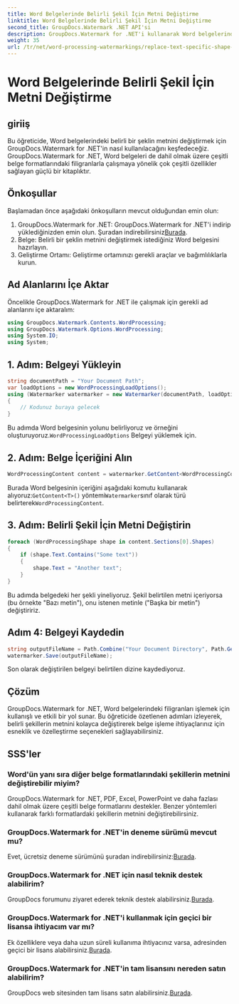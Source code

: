 ```yaml
---
title: Word Belgelerinde Belirli Şekil İçin Metni Değiştirme
linktitle: Word Belgelerinde Belirli Şekil İçin Metni Değiştirme
second_title: GroupDocs.Watermark .NET API'si
description: GroupDocs.Watermark for .NET'i kullanarak Word belgelerindeki belirli şekillere ait metni nasıl değiştireceğinizi öğrenin. Adım adım eğitimimizi takip edin.
weight: 35
url: /tr/net/word-processing-watermarkings/replace-text-specific-shape-word-docs/
---
```


# Word Belgelerinde Belirli Şekil İçin Metni Değiştirme

## giriiş
Bu öğreticide, Word belgelerindeki belirli bir şeklin metnini değiştirmek için GroupDocs.Watermark for .NET'in nasıl kullanılacağını keşfedeceğiz. GroupDocs.Watermark for .NET, Word belgeleri de dahil olmak üzere çeşitli belge formatlarındaki filigranlarla çalışmaya yönelik çok çeşitli özellikler sağlayan güçlü bir kitaplıktır.
## Önkoşullar
Başlamadan önce aşağıdaki önkoşulların mevcut olduğundan emin olun:
1.  GroupDocs.Watermark for .NET: GroupDocs.Watermark for .NET'i indirip yüklediğinizden emin olun. Şuradan indirebilirsiniz[Burada](https://releases.groupdocs.com/Watermark/net/).
2. Belge: Belirli bir şeklin metnini değiştirmek istediğiniz Word belgesini hazırlayın.
3. Geliştirme Ortamı: Geliştirme ortamınızı gerekli araçlar ve bağımlılıklarla kurun.

## Ad Alanlarını İçe Aktar
Öncelikle GroupDocs.Watermark for .NET ile çalışmak için gerekli ad alanlarını içe aktaralım:
```csharp
using GroupDocs.Watermark.Contents.WordProcessing;
using GroupDocs.Watermark.Options.WordProcessing;
using System.IO;
using System;
```
## 1. Adım: Belgeyi Yükleyin
```csharp
string documentPath = "Your Document Path";
var loadOptions = new WordProcessingLoadOptions();
using (Watermarker watermarker = new Watermarker(documentPath, loadOptions))
{
    // Kodunuz buraya gelecek
}
```
 Bu adımda Word belgesinin yolunu belirliyoruz ve örneğini oluşturuyoruz.`WordProcessingLoadOptions` Belgeyi yüklemek için.
## 2. Adım: Belge İçeriğini Alın
```csharp
WordProcessingContent content = watermarker.GetContent<WordProcessingContent>();
```
 Burada Word belgesinin içeriğini aşağıdaki komutu kullanarak alıyoruz:`GetContent<T>()` yöntemi`Watermarker`sınıf olarak türü belirterek`WordProcessingContent`.
## 3. Adım: Belirli Şekil İçin Metni Değiştirin
```csharp
foreach (WordProcessingShape shape in content.Sections[0].Shapes)
{
    if (shape.Text.Contains("Some text"))
    {
        shape.Text = "Another text";
    }
}
```
Bu adımda belgedeki her şekli yineliyoruz. Şekil belirtilen metni içeriyorsa (bu örnekte "Bazı metin"), onu istenen metinle ("Başka bir metin") değiştiririz.
## Adım 4: Belgeyi Kaydedin
```csharp
string outputFileName = Path.Combine("Your Document Directory", Path.GetFileName(documentPath));
watermarker.Save(outputFileName);
```
Son olarak değiştirilen belgeyi belirtilen dizine kaydediyoruz.

## Çözüm
GroupDocs.Watermark for .NET, Word belgelerindeki filigranları işlemek için kullanışlı ve etkili bir yol sunar. Bu öğreticide özetlenen adımları izleyerek, belirli şekillerin metnini kolayca değiştirerek belge işleme ihtiyaçlarınız için esneklik ve özelleştirme seçenekleri sağlayabilirsiniz.
## SSS'ler
### Word'ün yanı sıra diğer belge formatlarındaki şekillerin metnini değiştirebilir miyim?
GroupDocs.Watermark for .NET, PDF, Excel, PowerPoint ve daha fazlası dahil olmak üzere çeşitli belge formatlarını destekler. Benzer yöntemleri kullanarak farklı formatlardaki şekillerin metnini değiştirebilirsiniz.
### GroupDocs.Watermark for .NET'in deneme sürümü mevcut mu?
 Evet, ücretsiz deneme sürümünü şuradan indirebilirsiniz:[Burada](https://releases.groupdocs.com/).
### GroupDocs.Watermark for .NET için nasıl teknik destek alabilirim?
GroupDocs forumunu ziyaret ederek teknik destek alabilirsiniz.[Burada](https://forum.groupdocs.com/c/watermark/19).
### GroupDocs.Watermark for .NET'i kullanmak için geçici bir lisansa ihtiyacım var mı?
 Ek özelliklere veya daha uzun süreli kullanıma ihtiyacınız varsa, adresinden geçici bir lisans alabilirsiniz.[Burada](https://purchase.groupdocs.com/temporary-license/).
### GroupDocs.Watermark for .NET'in tam lisansını nereden satın alabilirim?
 GroupDocs web sitesinden tam lisans satın alabilirsiniz.[Burada](https://purchase.groupdocs.com/buy).